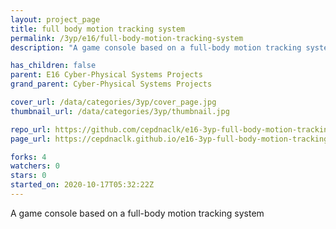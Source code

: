```yaml
---
layout: project_page
title: full body motion tracking system
permalink: /3yp/e16/full-body-motion-tracking-system
description: "A game console based on a full-body motion tracking system"

has_children: false
parent: E16 Cyber-Physical Systems Projects
grand_parent: Cyber-Physical Systems Projects

cover_url: /data/categories/3yp/cover_page.jpg
thumbnail_url: /data/categories/3yp/thumbnail.jpg

repo_url: https://github.com/cepdnaclk/e16-3yp-full-body-motion-tracking-system
page_url: https://cepdnaclk.github.io/e16-3yp-full-body-motion-tracking-system

forks: 4
watchers: 0
stars: 0
started_on: 2020-10-17T05:32:22Z
---
```

A game console based on a full-body motion tracking system

